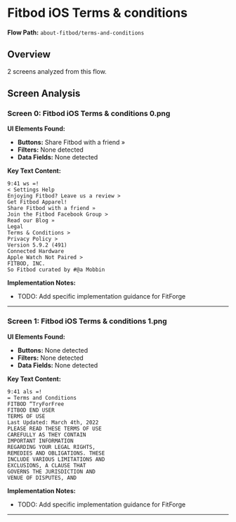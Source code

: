 # Fitbod iOS Terms & conditions

**Flow Path:** `about-fitbod/terms-and-conditions`

## Overview
2 screens analyzed from this flow.

## Screen Analysis

### Screen 0: Fitbod iOS Terms & conditions 0.png

**UI Elements Found:**
- **Buttons:** Share Fitbod with a friend »
- **Filters:** None detected  
- **Data Fields:** None detected

**Key Text Content:**
```
9:41 ws =!
< Settings Help
Enjoying Fitbod? Leave us a review >
Get Fitbod Apparel!
Share Fitbod with a friend »
Join the Fitbod Facebook Group >
Read our Blog »
Legal
Terms & Conditions >
Privacy Policy >
Version 5.9.2 (491)
Connected Hardware
Apple Watch Not Paired >
FITBOD, INC.
So Fitbod curated by #@a Mobbin
```

**Implementation Notes:**
- TODO: Add specific implementation guidance for FitForge

---

### Screen 1: Fitbod iOS Terms & conditions 1.png

**UI Elements Found:**
- **Buttons:** None detected
- **Filters:** None detected  
- **Data Fields:** None detected

**Key Text Content:**
```
9:41 als =!
= Terms and Conditions
FITBOD “TryForFree
FITBOD END USER
TERMS OF USE
Last Updated: March 4th, 2022
PLEASE READ THESE TERMS OF USE
CAREFULLY AS THEY CONTAIN
IMPORTANT INFORMATION
REGARDING YOUR LEGAL RIGHTS,
REMEDIES AND OBLIGATIONS. THESE
INCLUDE VARIOUS LIMITATIONS AND
EXCLUSIONS, A CLAUSE THAT
GOVERNS THE JURISDICTION AND
VENUE OF DISPUTES, AND
```

**Implementation Notes:**
- TODO: Add specific implementation guidance for FitForge

---

